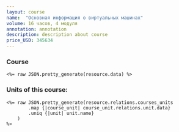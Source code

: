```yaml
---
layout: course
name:  "Основная информация о виртуальных машинах"
volume: 16 часов, 4 модуля
annotation: annotation
description: description about course
price_USD: 345634
--- 
```


### Course
```
<%= raw JSON.pretty_generate(resource.data) %>
```

### Units of this course:
```
<%= raw JSON.pretty_generate(resource.relations.courses_units
        .map {|course_unit| course_unit.relations.unit.data}
        .uniq {|unit| unit.name}
    ) 
%>
```


